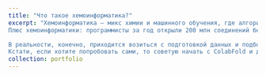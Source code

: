 ```yaml
---
title: "Что такое хемоинформатика?"
excerpt: "Хемоинформатика — микс химии и машинного обучения, где алгоритмы предсказывают свойства молекул, ищут новые лекарства и рисуют 3D-структуры белков. Самый известный инструмент здесь — AlphaFold от DeepMind, который предсказывает структуру белков с точностью до атома. <br/>
Плюс хемоинформатики: программисты за год открыли 200 млн соединений белков, в то время как ученые за 60 лет работы - лишь 150 тысяч (за это его создатели и получили в том году Нобелевские премии). По сути, на вход человек подает строку аминокислоты, а на выходе получаются 3D-координаты каждого атома.

В реальности, конечно, приходится возиться с подготовкой данных и подбором параметров — не все так просто, как в статьях. 
Кстати, если хотите попробовать сами, то советую начать с ColabFold и датасетов из PDB, там есть готовые примеры для экспериментов)"
collection: portfolio
---
```


